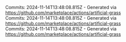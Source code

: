 Commits: 2024-11-14T13:48:08.815Z - Generated via https://github.com/marketplace/actions/artificial-grass
<br>
Commits: 2024-11-14T13:48:08.815Z - Generated via https://github.com/marketplace/actions/artificial-grass
<br>
Commits: 2024-11-14T13:48:08.815Z - Generated via https://github.com/marketplace/actions/artificial-grass
<br>
